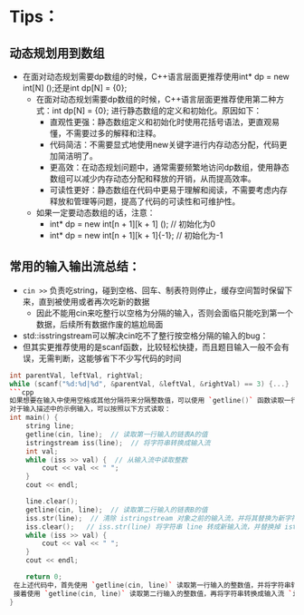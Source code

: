 # Tips：
## 动态规划用到数组
- 在面对动态规划需要dp数组的时候，C++语言层面更推荐使用int* dp = new int[N] ();还是int dp[N] = {0};
  - 在面对动态规划需要dp数组的时候，C++语言层面更推荐使用第二种方式：int dp[N] = {0}; 进行静态数组的定义和初始化。原因如下：
    - 直观性更强：静态数组定义和初始化时使用花括号语法，更直观易懂，不需要过多的解释和注释。
    - 代码简洁：不需要显式地使用new关键字进行内存动态分配，代码更加简洁明了。
    - 更高效：在动态规划问题中，通常需要频繁地访问dp数组，使用静态数组可以减少内存动态分配和释放的开销，从而提高效率。
    - 可读性更好：静态数组在代码中更易于理解和阅读，不需要考虑内存释放和管理等问题，提高了代码的可读性和可维护性。
  - 如果一定要动态数组的话，注意：
    - int* dp = new int[n + 1][k + 1] (); // 初始化为0
    - int* dp = new int[n + 1][k + 1]{-1};   // 初始化为-1

## 常用的输入输出流总结：
- `cin >>` 负责吃string，碰到空格、回车、制表符则停止，缓存空间暂时保留下来，直到被使用或者再次吃新的数据
  - 因此不能用cin来吃整行以空格为分隔的输入，否则会面临只能吃到第一个数据，后续所有数据作废的尴尬局面
- std::isstringstream可以解决cin吃不了整行按空格分隔的输入的bug：
- 但其实更推荐使用的是scanf函数，比较轻松快捷，而且题目输入一般不会有误，无需判断，这能够省下不少写代码的时间
```cpp
int parentVal, leftVal, rightVal;
while (scanf("%d:%d|%d", &parentVal, &leftVal, &rightVal) == 3) {...}
```cpp
如果想要在输入中使用空格或其他分隔符来分隔整数值，可以使用 `getline()` 函数读取一行字符串，然后使用 `istringstream` 类型的输入流来逐个读取其中的整数值。
对于输入描述中的示例输入，可以按照以下方式读取：
int main() {
    string line;
    getline(cin, line);  // 读取第一行输入的链表A的值
    istringstream iss(line);  // 将字符串转换成输入流
    int val;
    while (iss >> val) {  // 从输入流中读取整数
        cout << val << " ";
    }
    cout << endl;

    line.clear();
    getline(cin, line);  // 读取第二行输入的链表B的值
    iss.str(line);  // 清除 istringstream 对象之前的输入流，并将其替换为新字符串转换成的输入流
    iss.clear();   // iss.str(line) 将字符串 line 转成新输入流，并替换掉 istringstream 对象之前的输入流，但不会清除 istringstream 对象的状态和缓冲区，因此在使用 iss.str(line) 函数之前，需要先调用 iss.clear() 函数清除 istringstream 对象的状态和缓冲区。
    while (iss >> val) { 
        cout << val << " ";
    }
    cout << endl;

    return 0;
 在上述代码中，首先使用 `getline(cin, line)` 读取第一行输入的整数值，并将字符串转换成输入流 `istringstream`，然后逐个读取其中的整数值并输出。
 接着使用 `getline(cin, line)` 读取第二行输入的整数值，再将字符串转换成输入流 `istringstream`，并逐个读取其中的整数值并输出。
}




```


